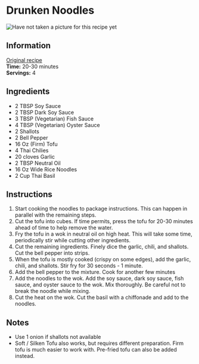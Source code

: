 # Drunken Noodles
![Have not taken a picture for this recipe yet](drunken-noodles.png)

## Information
[Original recipe](https://www.joshuaweissman.com/post/the-easiest-stir-fry-dish-drunken-noodles)
<br>
**Time:** 20-30 minutes
<br>
**Servings:** 4

## Ingredients
* 2 TBSP Soy Sauce
* 2 TBSP Dark Soy Sauce
* 3 TBSP (Vegetarian) Fish Sauce
* 4 TBSP (Vegetarian) Oyster Sauce
* 2 Shallots
* 2 Bell Pepper
* 16 Oz (Firm) Tofu
* 4 Thai Chilies
* 20 cloves Garlic
* 2 TBSP Neutral Oil
* 16 Oz Wide Rice Noodles
* 2 Cup Thai Basil

## Instructions
1. Start cooking the noodles to package instructions. This can happen in parallel with the remaining steps.
2. Cut the tofu into cubes. If time permits, press the tofu for 20-30 minutes ahead of time to help remove the water.
3. Fry the tofu in a wok in neutral oil on high heat. This will take some time, periodically stir while cutting other ingredients.
4. Cut the remaining ingredients. Finely dice the garlic, chili, and shallots. Cut the bell pepper into strips.
5. When the tofu is mostly cooked (crispy on some edges), add the garlic, chili, and shallots. Stir fry for 30 seconds - 1 minute.
6. Add the bell pepper to the mixture. Cook for another few minutes
7. Add the noodles to the wok. Add the soy sauce, dark soy sauce, fish sauce, and oyster sauce to the wok. Mix thoroughly. Be careful not to break the noodle while mixing.
8. Cut the heat on the wok. Cut the basil with a chiffonade and add to the noodles.

## Notes
* Use 1 onion if shallots not available
* Soft / Silken Tofu also works, but requires different preparation. Firm tofu is much easier to work with. Pre-fried tofu can also be added instead.
